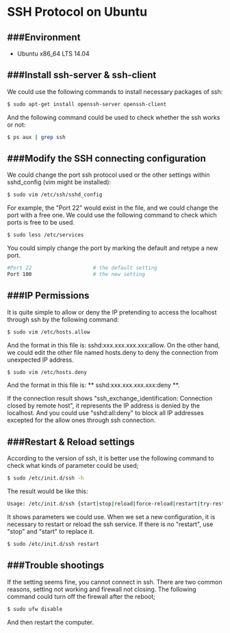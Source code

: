 # SSH Protocol on Ubuntu

###Environment
---

* Ubuntu x86_64 LTS 14.04

###Install ssh-server & ssh-client
---

We could use the following commands to install necessary packages of ssh:

```Bash
$ sudo apt-get install openssh-server openssh-client
```

And the following command could be used to check whether the ssh works or not:

```Bash
$ ps aux | grep ssh
```

###Modify the SSH connecting configuration
---

We could change the port ssh protocol used or the other settings within sshd_config (vim might be installed):

```Bash
$ sudo vim /etc/ssh/sshd_config
```

For example, the "Port 22" would exist in the file, and we could change the port with a free one. We could use the following command to check which ports is free to be used.

```Bash
$ sudo less /etc/services
```

You could simply change the port by marking the default and retype a new port.

```Bash
#Port 22                    # the default setting
Port 100                    # the new setting
```

###IP Permissions
---

It is quite simple to allow or deny the IP pretending to access the localhost through ssh by the following command:

```Bash
$ sudo vim /etc/hosts.allow
```

And the format in this file is: sshd:xxx.xxx.xxx.xxx:allow. On the other hand, we could edit the other file named hosts.deny to deny the connection from unexpected IP address.

```Bash
$ sudo vim /etc/hosts.deny
```

And the format in this file is: ** sshd:xxx.xxx.xxx.xxx:deny **.

If the connection result shows "ssh_exchange_identification: Connection closed by remote host", it represents the IP address is denied by the localhost. And you could use "sshd:all:deny" to block all IP addresses excepted for the allow ones through ssh connection.

###Restart & Reload settings
---

According to the version of ssh, it is better use the following command to check what kinds of parameter could be used;

```Bash
$ sudo /etc/init.d/ssh -h
```

The result would be like this: 

```Bash
Usage: /etc/init.d/ssh {start|stop|reload|force-reload|restart|try-restart|status}
```

It shows parameters we could use. When we set a new configuration, it is necessary to restart or reload the ssh service. If there is no "restart", use "stop" and "start" to replace it.

```Bash
$ sudo /etc/init.d/ssh restart
```

###Trouble shootings
---

If the setting seems fine, you cannot connect in ssh. There are two common reasons, setting not working and firewall not closing. The following command could turn off the firewall after the reboot;

```Bash
$ sudo ufw disable
```

And then restart the computer.


















